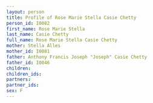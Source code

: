 ```yaml
---
layout: person
title: Profile of Rose Marie Stella Casie Chetty
person_id: I0082
first_name: Rose Marie Stella
last_name: Casie Chetty
full_name: Rose Marie Stella Casie Chetty
mother: Stella Alles
mother_id: I0081
father: Anthony Francis Joseph "Joseph" Casie Chetty
father_id: I0046
children:
children_ids:
partners:
partner_ids:
sex: F
---
```


